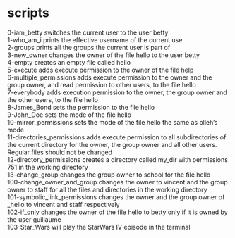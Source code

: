 # scripts 
0-iam_betty switches the current user to the user betty<br>
1-who_am_i prints the effective username of the current use<br>
2-groups prints all the groups the current user is part of<br>
3-new_owner changes the owner of the file hello to the user betty<br>
4-empty creates an empty file called hello<br>
5-execute adds execute permission to the owner of the file help<br>
6-multiple_permissions  adds execute permission to the owner and the group owner, and read permission to other users, to the file hello<br>
7-everybody adds execution permission to the owner, the group owner and the other users, to the file hello<br>
8-James_Bond sets the permission to the file hello<br>
9-John_Doe sets the mode of the file hello<br>
10-mirror_permissions sets the mode of the file hello the same as olleh’s mode<br> 
11-directories_permissions adds execute permission to all subdirectories of the current directory for the owner, the group owner and all other users. Regular files should not be changed<br>
12-directory_permissions creates a directory called my_dir with permissions 751 in the working directory<br>
13-change_group changes the group owner to school for the file hello<br>
100-change_owner_and_group changes the owner to vincent and the group owner to staff for all the files and directories in the working directory<br>
101-symbolic_link_permissions changes the owner and the group owner of _hello to vincent and staff respectively<br>
102-if_only changes the owner of the file hello to betty only if it is owned by the user guillaume<br>
103-Star_Wars will play the StarWars IV episode in the terminal
